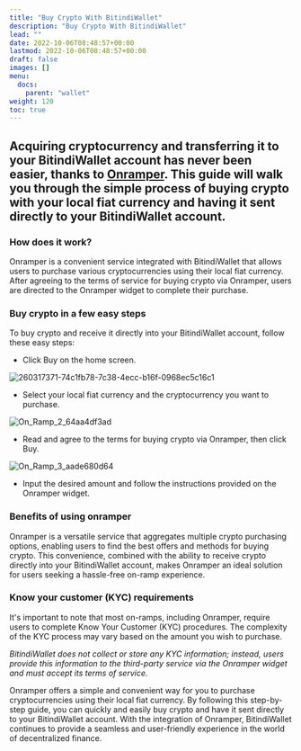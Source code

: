 ```yaml
---
title: "Buy Crypto With BitindiWallet"
description: "Buy Crypto With BitindiWallet"
lead: ""
date: 2022-10-06T08:48:57+00:00
lastmod: 2022-10-06T08:48:57+00:00
draft: false
images: []
menu:
  docs:
    parent: "wallet"
weight: 120
toc: true
---
```


## Acquiring cryptocurrency and transferring it to your BitindiWallet account has never been easier, thanks to [Onramper](https://onramper.com/). This guide will walk you through the simple process of buying crypto with your local fiat currency and having it sent directly to your BitindiWallet account.

### How does it work?
Onramper is a convenient service integrated with BitindiWallet that allows users to purchase various cryptocurrencies using their local fiat currency. After agreeing to the terms of service for buying crypto via Onramper, users are directed to the Onramper widget to complete their purchase.

### Buy crypto in a few easy steps

To buy crypto and receive it directly into your BitindiWallet account, follow these easy steps:

- Click Buy on the home screen.

![260317371-74c1fb78-7c38-4ecc-b16f-0968ec5c16c1](https://github.com/bitindi/docs/assets/119077822/7be5322e-24e5-4f7d-9a05-138b2b2e5f9e)


- Select your local fiat currency and the cryptocurrency you want to purchase.

![On_Ramp_2_64aa4df3ad](https://github.com/bitindi/docs/assets/119077822/7f565633-2f22-4c66-8564-be2be302f3b9)

- Read and agree to the terms for buying crypto via Onramper, then click Buy.

![On_Ramp_3_aade680d64](https://github.com/bitindi/docs/assets/119077822/81a3f00d-5c3c-4662-a6fa-09fee383fea7)

- Input the desired amount and follow the instructions provided on the Onramper widget.

### Benefits of using onramper

Onramper is a versatile service that aggregates multiple crypto purchasing options, enabling users to find the best offers and methods for buying crypto. This convenience, combined with the ability to receive crypto directly into your BitindiWallet account, makes Onramper an ideal solution for users seeking a hassle-free on-ramp experience.

### Know your customer (KYC) requirements

It's important to note that most on-ramps, including Onramper, require users to complete Know Your Customer (KYC) procedures. The complexity of the KYC process may vary based on the amount you wish to purchase.

*BitindiWallet does not collect or store any KYC information; instead, users provide this information to the third-party service via the Onramper widget and must accept its terms of service.*

Onramper offers a simple and convenient way for you to purchase cryptocurrencies using their local fiat currency. By following this step-by-step guide, you can quickly and easily buy crypto and have it sent directly to your BitindiWallet account. With the integration of Onramper, BitindiWallet continues to provide a seamless and user-friendly experience in the world of decentralized finance.



